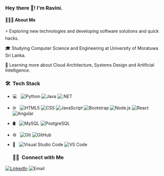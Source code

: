 

### Hey there 👋! I'm Ravini.

#### 👨🏻‍💻  About Me

⚡   Exploring new technologies and developing software solutions and quick hacks.

🎓   Studying Computer Science and Engineering at University of Moratuwa Sri Lanka.

🌱   Learning more about Cloud Architecture, Systems Design and Artificial Intelligence.

<h3> 🛠 &nbsp;Tech Stack</h3>

- 💻 &nbsp;
  ![Python](https://img.shields.io/badge/-Python-333333?style=flat&logo=python)
  ![Java](https://img.shields.io/badge/-Java-333333?style=flat&logo=Java&logoColor=007396)
  ![.NET](https://img.shields.io/badge/-.NET-333333?style=flat&logo=.NET&logoColor=512BD4)

- 🌐 &nbsp;
  ![HTML5](https://img.shields.io/badge/-HTML5-333333?style=flat&logo=HTML5)
  ![CSS](https://img.shields.io/badge/-CSS-333333?style=flat&logo=CSS3&logoColor=1572B6)
  ![JavaScript](https://img.shields.io/badge/-JavaScript-333333?style=flat&logo=javascript)
  ![Bootstrap](https://img.shields.io/badge/-Bootstrap-333333?style=flat&logo=bootstrap&logoColor=563D7C)
  ![Node.js](https://img.shields.io/badge/-Node.js-333333?style=flat&logo=node.js)
  ![React](https://img.shields.io/badge/-React-333333?style=flat&logo=react)
  ![Angular](https://img.shields.io/badge/-Angular-333333?style=flat&logo=angular&logoColor=DD0031)
  
- 🛢 &nbsp;
  ![MySQL](https://img.shields.io/badge/-MySQL-333333?style=flat&logo=mysql)
  ![PostgreSQL](https://img.shields.io/badge/-PostgreSQL-333333?style=flat&logo=postgresql&logoColor=336791)

- ⚙️ &nbsp;
  ![Git](https://img.shields.io/badge/-Git-333333?style=flat&logo=git)
  ![GitHub](https://img.shields.io/badge/-GitHub-333333?style=flat&logo=github)
- 🔧 &nbsp;
  ![Visual Studio Code](https://img.shields.io/badge/-Visual%20Studio%20Code-333333?style=flat&logo=visual-studio-code&logoColor=007ACC)
  ![VS Code](https://img.shields.io/badge/-VS%20Code-333333?style=flat&logo=visual-studio-code&logoColor=007ACC)


  <h3> 🤝🏻 &nbsp;Connect with Me </h3>

<p align="center">

<a href="https://www.linkedin.com/in/ravini-kuruppu"><img alt="LinkedIn" src="https://img.shields.io/badge/LinkedIn-Ravini%20Kuruppu%20-blue?style=flat-square&logo=linkedin"></a>
<img alt="Email" src="https://img.shields.io/badge/Email-ravinikuruppu@gmail.com-blue?style=flat-square&logo=gmail">
</p>

<!--
**RaviniKuruppu/RaviniKuruppu** is a ✨ _special_ ✨ repository because its `README.md` (this file) appears on your GitHub profile.

Here are some ideas to get you started:

- 🔭 I’m currently working on ...
- 🌱 I’m currently learning ...
- 👯 I’m looking to collaborate on ...
- 🤔 I’m looking for help with ...
- 💬 Ask me about ...
- 📫 How to reach me: ...
- 😄 Pronouns: ...
- ⚡ Fun fact: ...
-->
